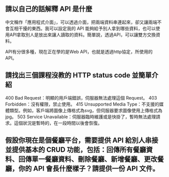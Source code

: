 ## 請以自己的話解釋 API 是什麼
中文稱作「應用程式介面」，可以透過介面，把兩端資料串連起來，卻又讓兩端不會互相干擾的東西。我可以設定我的 API 能夠給予別人拿到哪些資料，也可以使用API拿取別人是放出來讓人讀取的資料。簡單說，透過API，可以讓雙方交換資料。

API有分很多種，現在正在學的是Web API，也就是透過http協定，所使用的API。


## 請找出三個課程沒教的 HTTP status code 並簡單介紹
400 Bad Request：明顯的用戶端錯誤，伺服器無法處理這個 Request。
403 Forbidden：沒有權限，禁止使用。
415 Unsupported Media Type：不支援的媒體類型。例如，客戶端將圖像上傳格式為svg，但伺服器要求圖像使用上傳格式為jpg。
503 Service Unavailable：伺服器臨時維護或是快掛了，暫時無法處理請求。這個狀況是暫時的，在一段時間以後會恢復。



## 假設你現在是個餐廳平台，需要提供 API 給別人串接並提供基本的 CRUD 功能，包括：回傳所有餐廳資料、回傳單一餐廳資料、刪除餐廳、新增餐廳、更改餐廳，你的 API 會長什麼樣子？請提供一份 API 文件。

